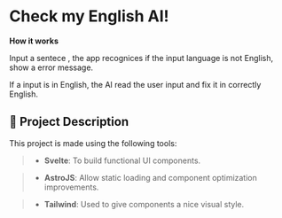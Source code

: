 # Check my English AI!
 **How it works** 
 
Input a sentece , the app recognices if the input language is not English, show a error message.   

If a input is in English, the AI read the user input and fix it in correctly English.

## 🚀 Project Description
This project is made using the following tools:  
>- **Svelte**: To build functional UI components.       

>- **AstroJS**: Allow static loading and component optimization improvements.        

>- **Tailwind**: Used to give components a nice visual style.   

